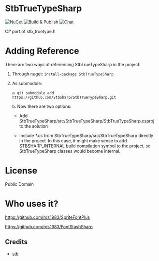 # StbTrueTypeSharp
[![NuGet](https://img.shields.io/nuget/v/StbTrueTypeSharp.svg)](https://www.nuget.org/packages/StbTrueTypeSharp/) ![Build & Publish](https://github.com/StbSharp/StbTrueTypeSharp/workflows/Build%20&%20Publish/badge.svg) [![Chat](https://img.shields.io/discord/628186029488340992.svg)](https://discord.gg/ZeHxhCY)

C# port of stb_truetype.h

# Adding Reference
There are two ways of referencing StbTrueTypeSharp in the project:
1. Through nuget: `install-package StbTrueTypeSharp`
2. As submodule:
    
    a. `git submodule add https://github.com/StbSharp/StbTrueTypeSharp.git`
    
    b. Now there are two options:
       
      * Add StbTrueTypeSharp/src/StbTrueTypeSharp/StbTrueTypeSharp.csproj to the solution
       
      * Include *.cs from StbTrueTypeSharp/src/StbTrueTypeSharp directly in the project. In this case, it might make sense to add STBSHARP_INTERNAL build compilation symbol to the project, so StbTrueTypeSharp classes would become internal.

# License
Public Domain

# Who uses it?
https://github.com/rds1983/SpriteFontPlus

https://github.com/rds1983/FontStashSharp

## Credits
* [stb](https://github.com/nothings/stb)